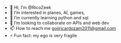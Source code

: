 - 👋 Hi, I’m @RicoZeek
- 👀 I’m interested in planes, AI, games, 
- 🌱 I’m currently learning python and sql
- 💞️ I’m looking to collaborate on APIs and web dev
- 📫 How to reach me gojiricardozam2011@gmail.com
- ⚡ Fun fact: my ego is very fragile

<!---
RicoZeek/RicoZeek is a ✨ special ✨ repository because its `README.md` (this file) appears on your GitHub profile.
You can click the Preview link to take a look at your changes.
--->
